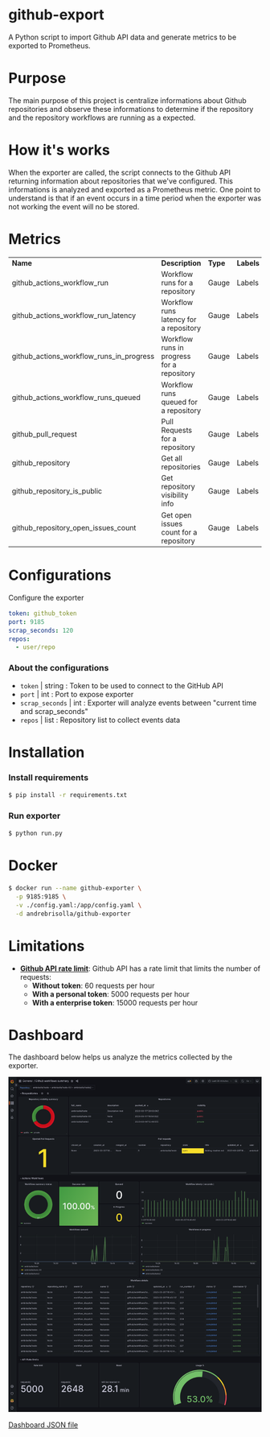 # github-export
A Python script to import Github API data and generate metrics to be exported to Prometheus.

# Purpose
The main purpose of this project is centralize informations about Github  repositories and observe these informations to determine if the repository and the repository workflows are running as a expected.

# How it's works
When the exporter are called, the script connects to the Github API returning information about repositories that we've configured. This informations is analyzed and exported as a Prometheus metric. One point to understand is that if an event  occurs in a time period when the exporter was not working the event will no be stored.

# Metrics

<table>
  <tr><td><b>Name</b></td><td><b>Description</b></td><td><b>Type</b></td><td><b>Labels</b></td></tr>
  <tr><td>github_actions_workflow_run</td><td>Workflow runs for a repository</td><td>Gauge</td><td>Labels</td></tr>
  <tr><td>github_actions_workflow_run_latency</td><td>Workflow runs latency for a repository</td><td>Gauge</td><td>Labels</td></tr>
  <tr><td>github_actions_workflow_runs_in_progress</td><td>Workflow runs in progress for a repository</td><td>Gauge</td><td>Labels</td></tr>
  <tr><td>github_actions_workflow_runs_queued</td><td>Workflow runs queued for a repository</td><td>Gauge</td><td>Labels</td></tr>
  <tr><td>github_pull_request</td><td>Pull Requests for a repository</td><td>Gauge</td><td>Labels</td></tr>
  <tr><td>github_repository</td><td>Get all repositories</td><td>Gauge</td><td>Labels</td></tr>
  <tr><td>github_repository_is_public</td><td>Get repository visibility info</td><td>Gauge</td><td>Labels</td></tr>
  <tr><td>github_repository_open_issues_count</td><td>Get open issues count for a repository</td><td>Gauge</td><td>Labels</td></tr>
</table>

# Configurations

Configure the exporter

```yaml
token: github_token 
port: 9185 
scrap_seconds: 120 
repos: 
  - user/repo
```

### About the configurations
- ```token```  | string : Token to be used to connect to the GitHub API
- ```port``` | int  : Port to expose exporter
- ```scrap_seconds``` | int : Exporter will analyze events between "current time and scrap_seconds"
- ```repos``` | list : Repository list to collect events data 

# Installation

### Install requirements
```bash
$ pip install -r requirements.txt
```
### Run exporter
```bash
$ python run.py
```

# Docker
```bash
$ docker run --name github-exporter \
  -p 9185:9185 \
  -v ./config.yaml:/app/config.yaml \
  -d andrebrisolla/github-exporter
```

# Limitations
 + <b><a href="https://docs.github.com/en/rest/rate-limit?apiVersion=2022-11-28#about-rate-limits" target="_blank">Github API rate limit</a></b>: Github API has a rate limit that limits the number of requests:
   + <b>Without token</b>: 60 requests per hour
   + <b>With a personal token</b>: 5000 requests per hour
   + <b>With a enterprise token</b>: 15000 requests per hour

# Dashboard
The dashboard below helps us analyze the metrics collected by the exporter.

<img src="grafana/grafana.png" />

<a href="grafana/dashboard.json">Dashboard JSON file</a>
